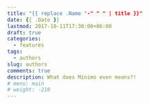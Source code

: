 ```yaml
---
title: "{{ replace .Name "-" " " | title }}"
date: {{ .Date }}
lastmod: 2017-10-11T17:30:00+06:00
draft: true
categories:
  - features
tags:
  - authors
slug: authors
comments: true
description: What does Minimo even means?!
# menu: main
# weight: -210
---
```


